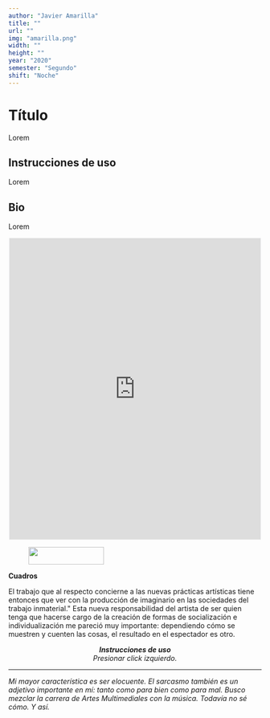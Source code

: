```yaml
---
author: "Javier Amarilla"
title: ""
url: ""
img: "amarilla.png"
width: ""
height: ""
year: "2020"
semester: "Segundo"
shift: "Noche"
---
```


<p></p>

# Título

Lorem 

## Instrucciones de uso 

Lorem

## Bio

Lorem

<!-- wp:html -->
<p align="center"><iframe width="500" height="600" frameborder="0" scrolling="no" style="width:500px; margin:0 auto!important;border: 1px solid #F2F2F3; z-index: 100;" src="https://editor.p5js.org/jav1amarilla/embed/wzfTvzJ2F"></iframe></p>
<!-- /wp:html -->

<!-- wp:image {"id":604,"align":"center","width":150,"height":35} -->
<div class="wp-block-image"><figure class="aligncenter is-resized"><img src="https://am1-lacabanne.atamvirtual.com.ar/wp-content/uploads/2020/12/usabilidad-AM12020-siMobile.png" alt="" class="wp-image-604" width="150" height="35"/></figure></div>
<!-- /wp:image -->

<!-- wp:paragraph -->
<p><strong>Cuadros</strong></p>
<!-- /wp:paragraph -->

<!-- wp:paragraph -->
<p>El trabajo que al respecto concierne a las nuevas prácticas artísticas tiene entonces que ver con la producción de imaginario en las sociedades del trabajo inmaterial." Esta nueva responsabilidad del artista de ser quien tenga que hacerse cargo de la creación de formas de socialización e individualización me pareció muy importante: dependiendo cómo se muestren y cuenten las cosas, el resultado en el espectador es otro.</p>
<!-- /wp:paragraph -->

<!-- wp:paragraph {"align":"center"} -->
<p style="text-align:center"><strong><em>Instrucciones de uso</em></strong><em><br>Presionar click izquierdo.</em></p>
<!-- /wp:paragraph -->

<!-- wp:separator -->
<hr class="wp-block-separator"/>
<!-- /wp:separator -->

<!-- wp:paragraph -->
<p><em>Mi mayor característica es ser elocuente. El sarcasmo también es un adjetivo importante en mí: tanto como para bien como para mal. Busco mezclar la carrera de Artes Multimediales con la música. Todavía no sé cómo. Y así.</em></p>
<!-- /wp:paragraph -->